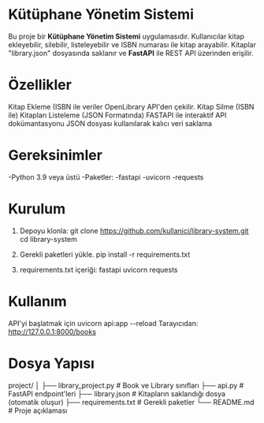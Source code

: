 # Kütüphane Yönetim Sistemi
Bu proje bir **Kütüphane Yönetim Sistemi** uygulamasıdır.
Kullanıcılar kitap ekleyebilir, silebilir, listeleyebilir ve ISBN numarası ile kitap arayabilir.
Kitaplar "library.json" dosyasında saklanır ve **FastAPI** ile REST API üzerinden erişilir.

# Özellikler
Kitap Ekleme (ISBN ile veriler OpenLibrary API'den çekilir.
Kitap Silme (ISBN ile)
Kitapları Listeleme (JSON Formatında)
FASTAPI ile interaktif API dokümantasyonu
JSON dosyası kullanılarak kalıcı veri saklama

# Gereksinimler
-Python 3.9 veya üstü
-Paketler:
 -fastapi
 -uvicorn
 -requests

# Kurulum
1. Depoyu klonla:
   git clone https://github.com/kullanici/library-system.git
   cd library-system

2. Gerekli paketleri yükle.
   pip install -r requirements.txt
3. requirements.txt içeriği:
   fastapi
   uvicorn
   requests
   
# Kullanım 
API'yi başlatmak için 
   uvicorn api:app --reload
   Tarayıcıdan:
   http://127.0.0.1:8000/books

 # Dosya Yapısı
 project/
│
├── library_project.py   # Book ve Library sınıfları
├── api.py               # FastAPI endpoint'leri
├── library.json         # Kitapların saklandığı dosya (otomatik oluşur)
├── requirements.txt     # Gerekli paketler
└── README.md            # Proje açıklaması



